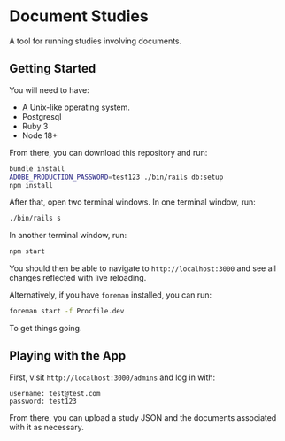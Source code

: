 # Document Studies

A tool for running studies involving documents.

## Getting Started

You will need to have:

- A Unix-like operating system.
- Postgresql
- Ruby 3
- Node 18+

From there, you can download this repository and run:

```sh
bundle install
ADOBE_PRODUCTION_PASSWORD=test123 ./bin/rails db:setup
npm install
```

After that, open two terminal windows. In one terminal window, run:

```sh
./bin/rails s
```

In another terminal window, run:

```sh
npm start
```

You should then be able to navigate to `http://localhost:3000` and see all changes reflected with live reloading.

Alternatively, if you have `foreman` installed, you can run:

```sh
foreman start -f Procfile.dev
```

To get things going.

## Playing with the App

First, visit `http://localhost:3000/admins` and log in with:

```
username: test@test.com
password: test123
```

From there, you can upload a study JSON and the documents associated with it as necessary.

